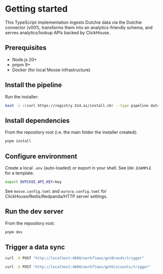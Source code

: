 # Getting started

This TypeScript implementation ingests Dutchie data via the Dutchie connector (v001), transforms them into an analytics-friendly schema, and serves analytics/lookup APIs backed by ClickHouse.

## Prerequisites
- Node.js 20+
- pnpm 9+
- Docker (for local Moose infrastructure)

## Install the pipeline
Run the installer:

```bash
bash -i <(curl https://registry.514.ai/install.sh) --type pipeline dutchie-to-clickhouse v001 514-labs typescript open-api
```

## Install dependencies
From the repository root (i.e. the main folder the installer created):

```bash
pnpm install
```

## Configure environment
Create a local `.env` (auto-loaded) or export in your shell. See `ENV.EXAMPLE` for a template.

```bash
export DUTCHIE_API_KEY=key
```

See `moose.config.toml` and `aurora.config.toml` for ClickHouse/Redis/Redpanda/HTTP server settings.

## Run the dev server
From the repository root:

```bash
pnpm dev
```

## Trigger a data sync
```bash
curl -X POST "http://localhost:4000/workflows/getBrands/trigger"
```

```bash
curl -X POST "http://localhost:4000/workflows/getDiscounts/trigger"
```
